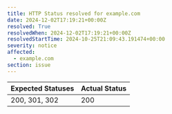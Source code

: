 ```yaml
---
title: HTTP Status resolved for example.com
date: 2024-12-02T17:19:21+00:00Z
resolved: True
resolvedWhen: 2024-12-02T17:19:21+00:00Z
resolvedStartTime: 2024-10-25T21:09:43.191474+00:00
severity: notice
affected:
  - example.com
section: issue
---
```


| Expected Statuses | Actual Status  |
|-------------------|----------------|
| 200, 301, 302 | 200 |
